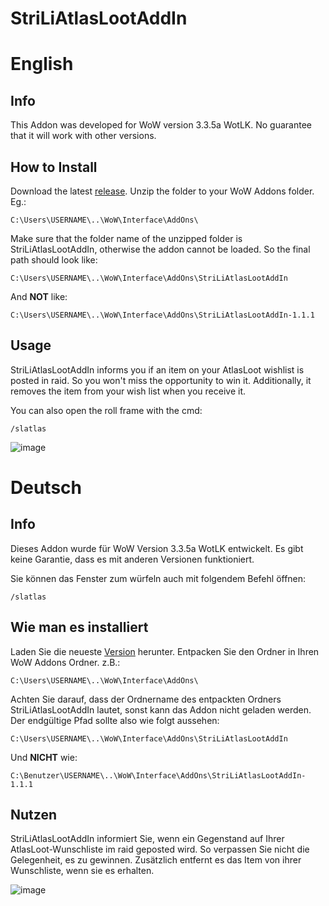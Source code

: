 # StriLiAtlasLootAddIn
# English
## Info
This Addon was developed for WoW version 3.3.5a WotLK. No guarantee that it will work with other versions.

## How to Install
Download the latest [release](https://github.com/sba5827/StriLiAtlasLootAddIn/releases/tag/1.1.1). Unzip the folder to your WoW Addons folder. Eg.:

    C:\Users\USERNAME\..\WoW\Interface\AddOns\

Make sure that the folder name of the unzipped folder is StriLiAtlasLootAddIn, otherwise the addon cannot be loaded. So the final path should look like:

    C:\Users\USERNAME\..\WoW\Interface\AddOns\StriLiAtlasLootAddIn

And **NOT** like:

    C:\Users\USERNAME\..\WoW\Interface\AddOns\StriLiAtlasLootAddIn-1.1.1

## Usage
StriLiAtlasLootAddIn informs you if an item on your AtlasLoot wishlist is posted in raid. So you won't miss the opportunity to win it.
Additionally, it removes the item from your wish list when you receive it.

You can also open the roll frame with the cmd: 
        
    /slatlas

![image](https://user-images.githubusercontent.com/38493688/230738105-5c5622cb-b266-4502-aa54-511061d91e36.png)


# Deutsch
## Info
Dieses Addon wurde für WoW Version 3.3.5a WotLK entwickelt. Es gibt keine Garantie, dass es mit anderen Versionen funktioniert.

Sie können das Fenster zum würfeln auch mit folgendem Befehl öffnen:

    /slatlas

## Wie man es installiert
Laden Sie die neueste [Version](https://github.com/sba5827/StriLiAtlasLootAddIn/releases/tag/1.1.1) herunter. Entpacken Sie den Ordner in Ihren WoW Addons Ordner. z.B.:

    C:\Users\USERNAME\..\WoW\Interface\AddOns\

Achten Sie darauf, dass der Ordnername des entpackten Ordners StriLiAtlasLootAddIn lautet, sonst kann das Addon nicht geladen werden. Der endgültige Pfad sollte also wie folgt aussehen:

    C:\Users\USERNAME\..\WoW\Interface\AddOns\StriLiAtlasLootAddIn

Und **NICHT** wie:

    C:\Benutzer\USERNAME\..\WoW\Interface\AddOns\StriLiAtlasLootAddIn-1.1.1

## Nutzen
StriLiAtlasLootAddIn informiert Sie, wenn ein Gegenstand auf Ihrer AtlasLoot-Wunschliste im raid geposted wird. So verpassen Sie nicht die Gelegenheit, es zu gewinnen.
Zusätzlich entfernt es das Item von ihrer Wunschliste, wenn sie es erhalten.

![image](https://user-images.githubusercontent.com/38493688/230738105-5c5622cb-b266-4502-aa54-511061d91e36.png)
